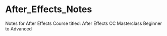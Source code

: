 # After_Effects_Notes
Notes for After Effects Course titled: After Effects CC Masterclass Beginner to Advanced

